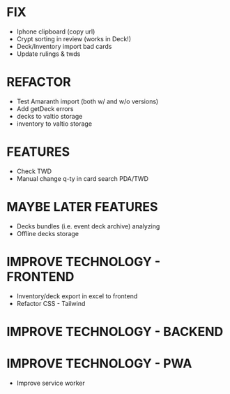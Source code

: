 # FIX
- Iphone clipboard (copy url)
- Crypt sorting in review (works in Deck!)
- Deck/Inventory import bad cards
- Update rulings & twds

# REFACTOR
- Test Amaranth import (both w/ and w/o versions)
- Add getDeck errors
- decks to valtio storage
- inventory to valtio storage

# FEATURES
- Check TWD
- Manual change q-ty in card search PDA/TWD

# MAYBE LATER FEATURES
- Decks bundles (i.e. event deck archive) analyzing
- Offline decks storage

# IMPROVE TECHNOLOGY - FRONTEND
- Inventory/deck export in excel to frontend
- Refactor CSS - Tailwind

# IMPROVE TECHNOLOGY - BACKEND

# IMPROVE TECHNOLOGY - PWA
- Improve service worker
